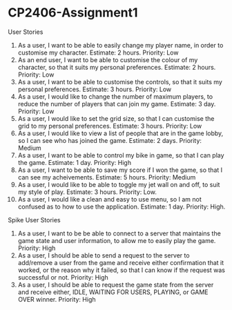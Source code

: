 # CP2406-Assignment1

User Stories
1. As a user, I want to be able to easily change my player name, in order to customise my character. Estimate: 2 hours. Priority: Low
2. As an end user, I want to be able to customise the colour of my character, so that it suits my personal preferences. Estimate: 2 hours. Priority: Low
3. As a user, I want to be able to customise the controls, so that it suits my personal preferences. Estimate: 3 hours. Priority: Low
4. As a user, I would like to change the number of maximum players, to reduce the number of players that can join my game. Estimate: 3 day. Priority: Low
5. As a user, I would like to set the grid size, so that I can customise the grid to my personal preferences. Estimate: 3 hours. Priority: Low
6. As a user, I would like to view a list of people that are in the game lobby, so I can see who has joined the game. Estimate: 2 days. Priority: Medium
7. As a user, I want to be able to control my bike in game, so that I can play the game. Estimate: 1 day. Priority: High
8. As a user, I want to be able to save my score if I won the game, so that I can see my acheivements. Estimate: 5 hours. Priority: Medium
9. As a user, I would like to be able to toggle my jet wall on and off, to suit my style of play. Estimate: 3 hours. Priority: Low.
10. As a user, I would like a clean and easy to use menu, so I am not confused as to how to use the application. Estimate: 1 day. Priority: High.

Spike User Stories
1. As a user, I want to be be able to connect to a server that maintains the game state and user information, to allow me to easily play the game. Priority: High
2. As a user, I should be able to send a request to the server to add/remove a user from the game and receive either confirmation that it worked, or the reason why it failed, so that I can know if the request was successful or not. Priority: High
3. As a user, I should be able to request the game state from the server and receive either, IDLE, WAITING FOR USERS, PLAYING, or GAME OVER winner. Priority: High
